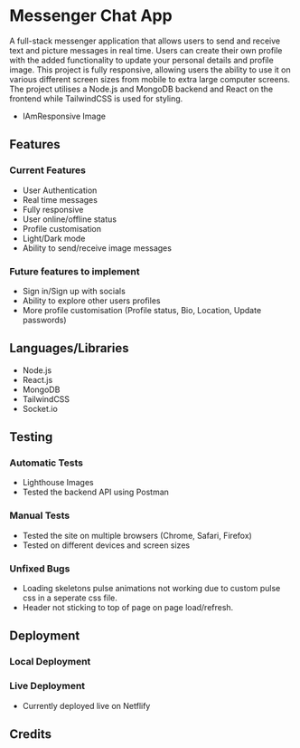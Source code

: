 # Messenger Chat App

A full-stack messenger application that allows users to send and receive text and picture messages in real time. Users can create their own profile with the added functionality to update your personal details and profile image. This project is fully responsive, allowing users the ability to use it on various different screen sizes from mobile to extra large computer screens. The project utilises a Node.js and MongoDB backend and React on the frontend while TailwindCSS is used for styling.  

- IAmResponsive Image

## Features

### Current Features

- User Authentication
- Real time messages
- Fully responsive
- User online/offline status 
- Profile customisation 
- Light/Dark mode
- Ability to send/receive image messages

### Future features to implement

- Sign in/Sign up with socials
- Ability to explore other users profiles 
- More profile customisation (Profile status, Bio, Location, Update passwords)

## Languages/Libraries

- Node.js
- React.js
- MongoDB
- TailwindCSS
- Socket.io

## Testing 

### Automatic Tests

- Lighthouse Images
- Tested the backend API using Postman

### Manual Tests

- Tested the site on multiple browsers (Chrome, Safari, Firefox)
- Tested on different devices and screen sizes

### Unfixed Bugs

- Loading skeletons pulse animations not working due to custom pulse css in a seperate css file.
- Header not sticking to top of page on page load/refresh.

## Deployment 

### Local Deployment

### Live Deployment

- Currently deployed live on Netflify 

## Credits